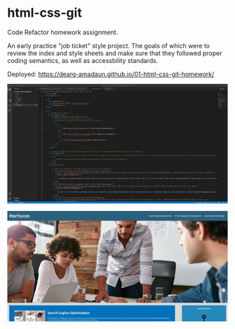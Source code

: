 # html-css-git
Code Refactor homework assignment.

An early practice "job ticket" style project. The goals of which were to review the index and style sheets and make sure that 
they followed proper coding semantics, as well as accessbility standards. 

Deployed:
https://dearg-amadaun.github.io/01-html-css-git-homework/

![alt text](Screen1.jpg "Style Sheet")

![alt text](Screen2.jpg "Horiseon Mock-up")
